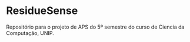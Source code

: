 # ResidueSense

Repositório para o projeto de APS do 5º semestre do curso de Ciencia da Computação, UNIP.
